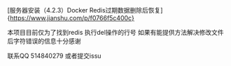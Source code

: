 [服务器安装（4.2.3）Docker Redis过期数据删除后恢复]{https://www.jianshu.com/p/f0766f5c400c}

本项目目前仅为了找到redis 执行del操作的行号
如果有能提供方法解决修改文件后字符错误的信息十分感谢

联系QQ 514840279
或者提交issu
